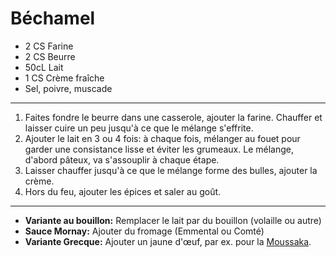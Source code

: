 # Béchamel

- 2 CS Farine
- 2 CS Beurre
- 50cL Lait
- 1 CS Crème fraîche
- Sel, poivre, muscade

---

1. Faites fondre le beurre dans une casserole, ajouter la farine. Chauffer et laisser cuire un peu jusqu'à ce que le mélange s'effrite.
2. Ajouter le lait en 3 ou 4 fois: à chaque fois, mélanger au fouet pour garder une consistance lisse et éviter les grumeaux. Le mélange, d'abord pâteux, va s'assouplir à chaque étape.
3. Laisser chauffer jusqu'à ce que le mélange forme des bulles, ajouter la crème.
4. Hors du feu, ajouter les épices et saler au goût.

---

- **Variante au bouillon:** Remplacer le lait par du bouillon (volaille ou autre)
- **Sauce Mornay:** Ajouter du fromage (Emmental ou Comté)
- **Variante Grecque:** Ajouter un jaune d'œuf, par ex. pour la [Moussaka](moussaka.md).
